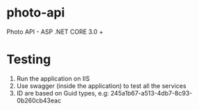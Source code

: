 # photo-api
Photo API - ASP .NET CORE 3.0 +

# Testing
1) Run the application on IIS
2) Use swagger (inside the application) to test all the services
3) ID are based on Guid types, e.g: 245a1b67-a513-4db7-8c93-0b260cb43eac
